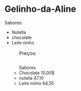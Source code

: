 # Gelinho-da-Aline
Sabores:
<ul>
<li>Nutella</li>
  <li>chocolate</li>
  <li>Leite ninho</li>
<ul>
<Table><caption>Preços:</Table>
<Thead><tr><th>Sabores</th><th><th></th></tr></Thead>
  
<li>Chocolate 10,00$</li>
<li>nutella 47,10</li>
<li>Leite ninho 64,55</li>

